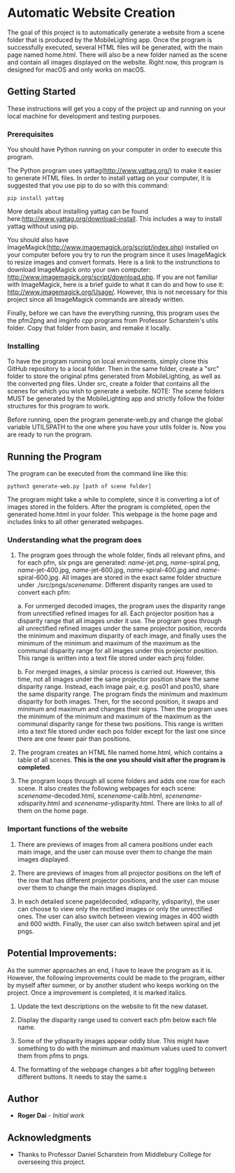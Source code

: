 # Automatic Website Creation

The goal of this project is to automatically generate a website from a scene folder that is produced by the MobileLighting app. Once the program is successfully executed, several HTML files will be generated, with the main page named home.html. There will also be a new folder named as the scene and contain all images displayed on the website. Right now, this program is designed for macOS and only works on macOS. 

## Getting Started

These instructions will get you a copy of the project up and running on your local machine for development and testing purposes. 

### Prerequisites

You should have Python running on your computer in order to execute this program. 

The Python program uses yattag(http://www.yattag.org/) to make it easier to generate HTML files. In order to install yattag on your computer, it is suggested that you use pip to do so with this command:

```
pip install yattag
```

More details about installing yattag can be found here:http://www.yattag.org/download-install. This includes a way to install yattag without using pip.

You should also have ImageMagick(http://www.imagemagick.org/script/index.php) installed on your computer before you try to run the program since it uses ImageMagick to resize images and convert formats. Here is a link to the instrunctions to download ImageMagick onto your own computer: http://www.imagemagick.org/script/download.php. If you are not familiar with ImageMagick, here is a brief guide to what it can do and how to use it: http://www.imagemagick.org/Usage/. However, this is not necessary for this project since all ImageMagick commands are already written.

Finally, before we can have the everything running, this program uses the the pfm2png and imginfo cpp programs from Professor Scharstein's utils folder. Copy that folder from basin, and remake it locally. 


### Installing

To have the program running on local environments, simply clone this GitHub repository to a local folder. Then in the same folder, create a "src" folder to store the original pfms generated from MobileLighting, as well as the converted png files. Under src, create a folder that contains all the scenes for which you wish to generate a website. NOTE: The scene folders MUST be generated by the MobileLighting app and strictly follow the folder structures for this program to work.

Before running, open the program generate-web.py and change the global variable UTILSPATH to the one where you have your utils folder is. Now you are ready to run the program. 

## Running the Program

The program can be executed from the command line like this:

```
python3 generate-web.py [path of scene folder]
```

The program might take a while to complete, since it is converting a lot of images stored in the folders. After the program is completed, open the generated home.html in your folder. This webpage is the home page and includes links to all other generated webpages. 

### Understanding what the program does

1. The program goes through the whole folder, finds all relevant pfms, and for each pfm, six pngs are generated: *name*-jet.png, *name*-spiral.png, *name*-jet-400.jpg, *name*-jet-600.jpg, *name*-spiral-400.jpg and *name*-spiral-600.jpg. All images are stored in the exact same folder structure under ./src/pngs/*scenename*. Different disparity ranges are used to convert each pfm:

    a. For unmerged decoded images, the program uses the disparity range from unrectified refined images for all. Each projector position has a disparity range that all images under it use. The program goes through all unrectified refined images under the same projector position, records the minimum and maximum disparity of each image, and finally uses the minimum of the minimum and maximum of the maximum as the communal disparity range for all images under this projector position. This range is written into a text file stored under each proj folder. 

    b. For merged images, a similar process is carried out. However, this time, not all images under the same projector position share the same disparity range. Instead, each image pair, e.g. pos01 and pos10, share the same disparity range. The program finds the minimum and maximum disparity for both images. Then, for the second position, it swaps and minimum and maximum and changes their signs. Then the program uses the minimum of the minimum and maximum of the maximum as the communal disparity range for these two positions. This range is written into a text file stored under each pos folder except for the last one since there are one fewer pair than positions. 

2. The program creates an HTML file named home.html, which contains a table of all scenes. **This is the one you should visit after the program is completed**.
3. The program loops through all scene folders and adds one row for each scene. It also creates the following webpages for each scene: *scenename*-decoded.html, *scenename*-calib.html, *scenename*-xdisparity.html and *scenename*-ydisparity.html. There are links to all of them on the home page.

### Important functions of the website

1. There are previews of images from all camera positions under each main image, and the user can mouse over them to change the main images displayed.

2. There are previews of images from all projector positions on the left of the row that has different projector positions, and the user can mouse over them to change the main images displayed.

3. In each detailed scene page(decoded, xdisparity, ydisparity), the user can choose to view only the rectified images or only the unrectified ones. The user can also switch between viewing images in 400 width and 600 width. Finally, the user can also switch between spiral and jet pngs.

## Potential Improvements:

As the summer approaches an end, I have to leave the program as it is. However, the following improvements could be made to the program, either by myself after summer, or by another student who keeps working on the project. Once a improvement is completed, it is marked italics. 

1. Update the text descriptions on the website to fit the new dataset.

2. Display the disparity range used to convert each pfm below each file name.

3. Some of the ydisparity images appear oddly blue. This might have something to do with the minimum and maximum values used to convert them from pfms to pngs. 

4. The formatting of the webpage changes a bit after toggling between different buttons. It needs to stay the same.s

## Author

* **Roger Dai** - *Initial work* 

## Acknowledgments

* Thanks to Professor Daniel Scharstein from Middlebury College for overseeing this project.
